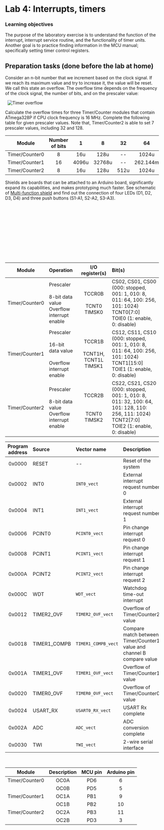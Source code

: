 # Lab 4: Interrupts, timers

### Learning objectives

The purpose of the laboratory exercise is to understand the function of the interrupt, interrupt service routine, and the functionality of timer units. Another goal is to practice finding information in the MCU manual; specifically setting timer control registers.


## Preparation tasks (done before the lab at home)

Consider an n-bit number that we increment based on the clock signal. If we reach its maximum value and try to increase it, the value will be reset. We call this state an overflow. The overflow time depends on the frequency of the clock signal, the number of bits, and on the prescaler value:

&nbsp;
![Timer overflow](Images/timer_overflow.png)
&nbsp;

Calculate the overflow times for three Timer/Counter modules that contain ATmega328P if CPU clock frequency is 16&nbsp;MHz. Complete the following table for given prescaler values. Note that, Timer/Counter2 is able to set 7 prescaler values, including 32 and 128.

| **Module** | **Number of bits** | **1** | **8** | **32** | **64** | **128** | **256** | **1024** |
| :-: | :-: | :-: | :-: | :-: | :-: | :-: | :-: | :-: |
| Timer/Counter0 | 8  | 16u | 128u | -- | 1024u| -- |4096u| 16384u|
| Timer/Counter1 | 16 |  4096u| 32768u | -- | 262.144m| -- | 1.0485776 |4.194304 |
| Timer/Counter2 | 8  |  16u | 128u |512u | 1024u| 2048u |4096u| 16384u|

Shields are boards that can be attached to an Arduino board, significantly expand its capabilities, and makes prototyping much faster. See schematic of [Multi-function shield](../../Docs/arduino_shield.pdf) and find out the connection of four LEDs (D1, D2, D3, D4) and three push buttons (S1-A1, S2-A2, S3-A3).

&nbsp;

&nbsp;

&nbsp;

&nbsp;

&nbsp;

&nbsp;



| **Module** | **Operation** | **I/O register(s)** | **Bit(s)** |
| :-: | :-- | :-: | :-- |
| Timer/Counter0 | Prescaler<br><br>8-bit data value<br>Overflow interrupt enable | TCCR0B<br><br>TCNT0<br>TIMSK0  | CS02, CS01, CS00<br> (000: stopped, 001: 1, 010: 8, 011: 64, 100: 256, 101: 1024)<br>TCNT0[7:0]<br>TOIE0 (1: enable, 0: disable)<br> |
| Timer/Counter1 | Prescaler<br><br>16-bit data value<br><br>Overflow interrupt enable | TCCR1B<br><br>TCNT1H, TCNT1L<br>TIMSK1 | CS12, CS11, CS10<br>(000: stopped, 001: 1, 010: 8, 011: 64, 100: 256, 101: 1024)<br>TCNT1[15:0]<br>TOIE1 (1: enable, 0: disable) |
| Timer/Counter2 | Prescaler<br><br>8-bit data value<br>Overflow interrupt enable | TCCR2B<br><br><br>TCNT0<br> TIMSK2 | CS22, CS21, CS20<br>(000: stopped, 001: 1, 010: 8, 011: 32, 100: 64, 101: 128, 110: 256, 111: 1024)<br>TCNT2[7:0]<br>TOIE2 (1: enable, 0: disable)<br> 


| **Program address** | **Source** | **Vector name** | **Description** |
| :-: | :-- | :-- | :-- |
| 0x0000 | RESET | -- | Reset of the system |
| 0x0002 | INT0  | `INT0_vect` | External interrupt request number 0 |
| 0x0004 | INT1 | `INT1_vect` |  External interrupt request number 1 |
| 0x0006 | PCINT0 | `PCINT0_vect` |Pin change interrupt request 0  |
| 0x0008 | PCINT1 | `PCINT1_vect` |Pin change interrupt request 1  |
|  0x000A| PCINT2 | `PCINT2_vect` |Pin change interrupt request 2  |
|  0x000C| WDT | `WDT_vect`  | Watchdog time-out interrupt |
|  0x0012| TIMER2_OVF | `TIMER2_OVF_vect`  | Overflow of Timer/Counter2 value |
| 0x0018 | TIMER1_COMPB | `TIMER1_COMPB_vect` | Compare match between Timer/Counter1 value and channel B compare value |
| 0x001A | TIMER1_OVF | `TIMER1_OVF_vect` | Overflow of Timer/Counter1 value |
| 0x0020 | TIMER0_OVF | `TIMER0_OVF_vect` | Overflow of Timer/Counter0 value |
| 0x0024 | USART_RX | `USART0_RX_vect` | USART Rx complete |
| 0x002A | ADC |  `ADC_vect `   | ADC conversion complete |
| 0x0030 | TWI |  `TWI_vect  ` | 2-wire serial interface |

&nbsp;


| **Module** | **Description** | **MCU pin** | **Arduino pin** |
| :-: | :-: | :-: | :-: |
| Timer/Counter0 | OC0A |   PD6  |  6  |
|                | OC0B |   PD5  |  5   |
| Timer/Counter1 | OC1A |   PB1  | 9   |
|                | OC1B | PB2 | 10 |
| Timer/Counter2 | OC2A | PB3 | 11  |
|                | OC2B |   PD3  |   3 |

